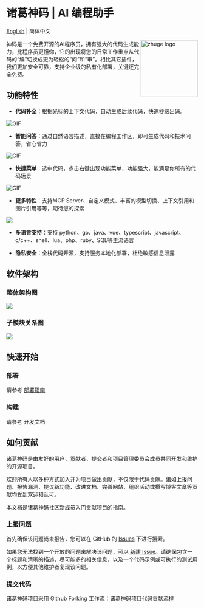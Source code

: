 # 诸葛神码 | AI 编程助手

[English](./README.md) | 简体中文

<img src="./assets/images/shenma_robot_logo_big.png" alt="zhuge logo" height="150px" align="right" />

神码是一个免费开源的AI程序员，拥有强大的代码生成能力，比程序员更懂你，它的出现将您的日常工作重点从代码的“编”切换成更为轻松的“问”和“审”。相比其它插件，我们更加安全可靠，支持企业级的私有化部署，关键还完全免费。

## 功能特性

- **代码补全**：根据光标的上下文代码，自动生成后续代码，快速秒级出码。

![GIF](./assets/readme/completion.gif)

- **智能问答**：通过自然语言描述，直接在编程工作区，即可生成代码和技术问答，省心省力

![GIF](./assets/images/readme/chat.gif)

- **快捷菜单**：选中代码，点击右键出现功能菜单，功能强大，能满足你所有的代码场景

![GIF](./assets/images/readme/right-menu.gif)

- **更多特性**：支持MCP Server、自定义模式、丰富的模型切换、上下文引用和图片引用等等，期待您的探索

<img src="./assets/images/readme/features.png">

- **多语言支持**：支持 python、go、java、vue、typescript、javascript、c/c++、shell、lua、php、ruby、SQL等主流语言

- **隐私安全**：全栈代码开源，支持服务本地化部署，杜绝敏感信息泄露

## 软件架构

### 整体架构图

<img src="./assets/images/readme/system.png">

### 子模块关系图

<img src="./assets/images/readme/subsystem.png">

## 快速开始

### 部署

请参考 [部署指南](/assets/docs/guide/zh-CN/installation/README.md)

### 构建

请参考 开发文档

## 如何贡献

诸葛神码是由友好的用户、贡献者、提交者和项目管理委员会成员共同开发和维护的开源项目。

欢迎所有人以多种方式加入并为项目做出贡献，不仅限于代码贡献。诸如上报问题、报告漏洞、提议新功能、改进文档、完善网站、组织活动或撰写博客文章等贡献均受到欢迎和认可。

本文档是诸葛神码社区新成员入门贡献项目的指南。

### 上报问题

首先确保该问题尚未报告，您可以在 GitHub 的 [Issues](https://github.com/zgsm-ai/zgsm/issues) 下进行搜索。

如果您无法找到一个开放的问题来解决该问题，可以 [新建 Issue](https://github.com/zgsm-ai/zgsm/issues/new/choose)。请确保包含一个标题和清晰的描述，尽可能多的相关信息，以及一个代码示例或可执行的测试用例，以方便其他维护者复现该问题。

### 提交代码

诸葛神码项目采用 Github Forking 工作流：[诸葛神码项目代码贡献流程](./fork.md)



